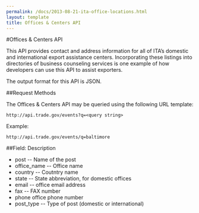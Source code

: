```yaml
---
permalink: /docs/2013-08-21-ita-office-locations.html
layout: template
title: Offices & Centers API
---
```


#Offices & Centers API

This API provides contact and address information for all of ITA’s domestic and international export assistance centers. Incorporating these listings into directories of business counseling services is one example of how developers can use this API to assist exporters.

The output format for this API is JSON.

##Request Methods

The Offices & Centers API may be queried using the following URL template:

    http://api.trade.gov/events?q=<query string>

Example:

    http://api.trade.gov/events/q=baltimore


##Field:  Description
* post -- Name of the post
* office_name -- Office name
* country -- Coutntry name
* state -- State abbreviation, for domestic offices
* email -- office email address
* fax	-- FAX number
* phone	office phone number
* post_type -- 	Type of post (domestic or international)
